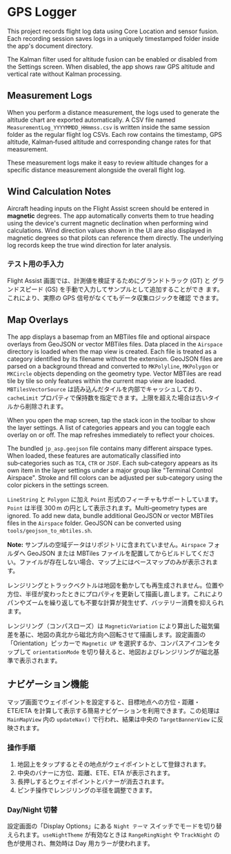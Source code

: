 # GPS Logger

This project records flight log data using Core Location and sensor fusion.
Each recording session saves logs in a uniquely timestamped folder inside the
app's document directory.

The Kalman filter used for altitude fusion can be enabled or disabled from the
Settings screen. When disabled, the app shows raw GPS altitude and vertical rate
without Kalman processing.

## Measurement Logs

When you perform a distance measurement, the logs used to generate the altitude
chart are exported automatically. A CSV file named
`MeasurementLog_YYYYMMDD_HHmmss.csv` is written inside the same session folder
as the regular flight log CSVs. Each row contains the timestamp, GPS altitude,
Kalman‑fused altitude and corresponding change rates for that measurement.

These measurement logs make it easy to review altitude changes for a specific
distance measurement alongside the overall flight log.

## Wind Calculation Notes

Aircraft heading inputs on the Flight Assist screen should be entered in
**magnetic** degrees. The app automatically converts them to true heading using
the device's current magnetic declination when performing wind calculations.
Wind direction values shown in the UI are also displayed in magnetic degrees so
that pilots can reference them directly. The underlying log records keep the
true wind direction for later analysis.

### テスト用の手入力

Flight Assist 画面では、計測値を検証するためにグランドトラック (GT) と
グランドスピード (GS) を手動で入力してサンプルとして追加することができ
ます。これにより、実際の GPS 信号がなくてもデータ収集ロジックを確認
できます。

## Map Overlays

The app displays a basemap from an MBTiles file and optional airspace overlays from GeoJSON or vector MBTiles files. Data placed in the `Airspace` directory is loaded when the map view is created. Each file is treated as a category identified by its filename without the extension. GeoJSON files are parsed on a background thread and converted to `MKPolyline`, `MKPolygon` or `MKCircle` objects depending on the geometry type. Vector MBTiles are read tile by tile so only features within the current map view are loaded.
`MBTilesVectorSource` は読み込んだタイルを内部でキャッシュしており、`cacheLimit` プロパティで保持数を指定できます。上限を超えた場合は古いタイルから削除されます。

When you open the map screen, tap the stack icon in the toolbar to show the layer settings. A list of categories appears and you can toggle each overlay on or off. The map refreshes immediately to reflect your choices.

The bundled `jp_asp.geojson` file contains many different airspace types. When loaded, these features are automatically classified into sub‑categories such as `TCA`, `CTR` or `JSDF`. Each sub‑category appears as its own item in the layer settings under a major group like "Terminal Control Airspace". Stroke and fill colors can be adjusted per sub‑category using the color pickers in the settings screen.

`LineString` と `Polygon` に加え `Point` 形式のフィーチャもサポートしています。`Point` は半径 300 m の円として表示されます。Multi‑geometry types are ignored. To add new data, bundle additional GeoJSON or vector MBTiles files in the `Airspace` folder. GeoJSON can be converted using `tools/geojson_to_mbtiles.sh`.

**Note:** サンプルの空域データはリポジトリに含まれていません。`Airspace` フォルダへ GeoJSON または MBTiles ファイルを配置してからビルドしてください。ファイルが存在しない場合、マップ上にはベースマップのみが表示されます。

レンジリングとトラックベクトルは地図を動かしても再生成されません。位置や方位、半径が変わったときにプロパティを更新して描画し直します。これによりパンやズームを繰り返しても不要な計算が発生せず、バッテリー消費を抑えられます。

レンジリング（コンパスローズ）は `MagneticVariation` により算出した磁気偏差を基に、地図の真北から磁北方向へ回転させて描画します。設定画面の「Orientation」ピッカーで `Magnetic UP` を選択するか、コンパスアイコンをタップして `orientationMode` を切り替えると、地図およびレンジリングが磁北基準で表示されます。

## ナビゲーション機能

マップ画面でウェイポイントを設定すると、目標地点への方位・距離・ETE/ETA を計算して表示する簡易ナビゲーションを利用できます。この処理は `MainMapView` 内の `updateNav()` で行われ、結果は中央の `TargetBannerView` に反映されます。

### 操作手順
1. 地図上をタップするとその地点がウェイポイントとして登録されます。
2. 中央のバナーに方位、距離、ETE、ETA が表示されます。
3. 長押しするとウェイポイントとバナーが消去されます。
4. ピンチ操作でレンジリングの半径を調整できます。

### Day/Night 切替
設定画面の「Display Options」にある `Night テーマ` スイッチでモードを切り替えられます。`useNightTheme` が有効なときは `RangeRingNight` や `TrackNight` の色が使用され、無効時は Day 用カラーが使われます。
